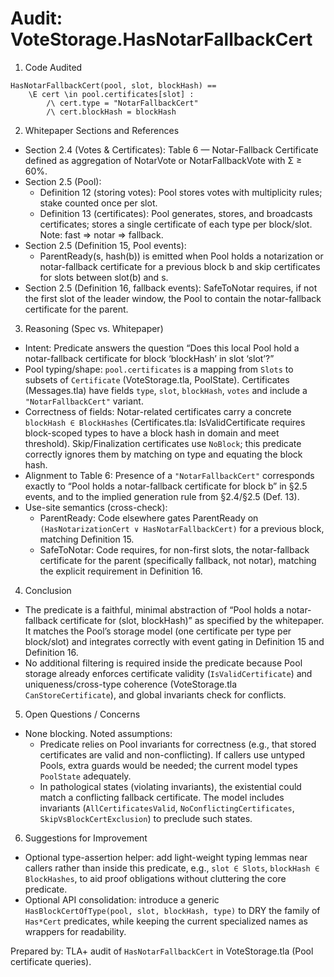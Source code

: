 # Audit: VoteStorage.HasNotarFallbackCert

1. Code Audited

```tla
HasNotarFallbackCert(pool, slot, blockHash) ==
    \E cert \in pool.certificates[slot] :
        /\ cert.type = "NotarFallbackCert"
        /\ cert.blockHash = blockHash
```

2. Whitepaper Sections and References

- Section 2.4 (Votes & Certificates): Table 6 — Notar-Fallback Certificate defined as aggregation of NotarVote or NotarFallbackVote with Σ ≥ 60%.
- Section 2.5 (Pool):
  - Definition 12 (storing votes): Pool stores votes with multiplicity rules; stake counted once per slot.
  - Definition 13 (certificates): Pool generates, stores, and broadcasts certificates; stores a single certificate of each type per block/slot. Note: fast ⇒ notar ⇒ fallback.
- Section 2.5 (Definition 15, Pool events):
  - ParentReady(s, hash(b)) is emitted when Pool holds a notarization or notar-fallback certificate for a previous block b and skip certificates for slots between slot(b) and s.
- Section 2.5 (Definition 16, fallback events): SafeToNotar requires, if not the first slot of the leader window, the Pool to contain the notar-fallback certificate for the parent.

3. Reasoning (Spec vs. Whitepaper)

- Intent: Predicate answers the question “Does this local Pool hold a notar-fallback certificate for block ‘blockHash’ in slot ‘slot’?”
- Pool typing/shape: `pool.certificates` is a mapping from `Slots` to subsets of `Certificate` (VoteStorage.tla, PoolState). Certificates (Messages.tla) have fields `type`, `slot`, `blockHash`, `votes` and include a `"NotarFallbackCert"` variant.
- Correctness of fields: Notar-related certificates carry a concrete `blockHash ∈ BlockHashes` (Certificates.tla: IsValidCertificate requires block-scoped types to have a block hash in domain and meet threshold). Skip/Finalization certificates use `NoBlock`; this predicate correctly ignores them by matching on type and equating the block hash.
- Alignment to Table 6: Presence of a `"NotarFallbackCert"` corresponds exactly to “Pool holds a notar-fallback certificate for block b” in §2.5 events, and to the implied generation rule from §2.4/§2.5 (Def. 13).
- Use-site semantics (cross-check):
  - ParentReady: Code elsewhere gates ParentReady on `(HasNotarizationCert ∨ HasNotarFallbackCert)` for a previous block, matching Definition 15.
  - SafeToNotar: Code requires, for non-first slots, the notar-fallback certificate for the parent (specifically fallback, not notar), matching the explicit requirement in Definition 16.

4. Conclusion

- The predicate is a faithful, minimal abstraction of “Pool holds a notar-fallback certificate for (slot, blockHash)” as specified by the whitepaper. It matches the Pool’s storage model (one certificate per type per block/slot) and integrates correctly with event gating in Definition 15 and Definition 16.
- No additional filtering is required inside the predicate because Pool storage already enforces certificate validity (`IsValidCertificate`) and uniqueness/cross-type coherence (VoteStorage.tla `CanStoreCertificate`), and global invariants check for conflicts.

5. Open Questions / Concerns

- None blocking. Noted assumptions:
  - Predicate relies on Pool invariants for correctness (e.g., that stored certificates are valid and non-conflicting). If callers use untyped Pools, extra guards would be needed; the current model types `PoolState` adequately.
  - In pathological states (violating invariants), the existential could match a conflicting fallback certificate. The model includes invariants (`AllCertificatesValid`, `NoConflictingCertificates`, `SkipVsBlockCertExclusion`) to preclude such states.

6. Suggestions for Improvement

- Optional type-assertion helper: add light-weight typing lemmas near callers rather than inside this predicate, e.g., `slot ∈ Slots`, `blockHash ∈ BlockHashes`, to aid proof obligations without cluttering the core predicate.
- Optional API consolidation: introduce a generic `HasBlockCertOfType(pool, slot, blockHash, type)` to DRY the family of `Has*Cert` predicates, while keeping the current specialized names as wrappers for readability.

Prepared by: TLA+ audit of `HasNotarFallbackCert` in VoteStorage.tla (Pool certificate queries).

